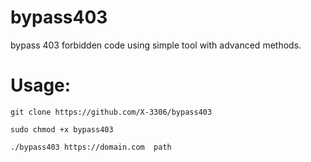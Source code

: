 # bypass403
bypass 403 forbidden code using simple tool with advanced methods.

# Usage:

 ```
git clone https://github.com/X-3306/bypass403
```

 ```
sudo chmod +x bypass403
```

 ```
./bypass403 https://domain.com  path
```


